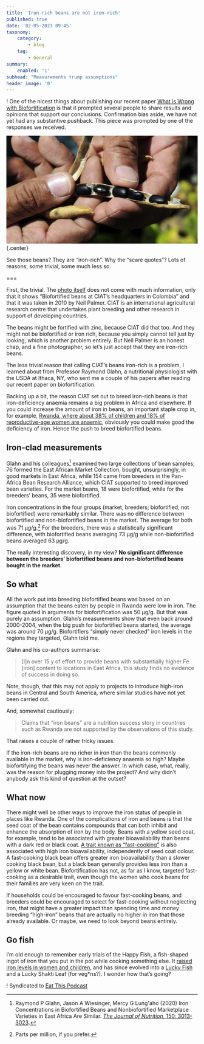 ```yaml
---
title: 'Iron-rich beans are not iron-rich'
published: true
date: '02-05-2023 09:45'
taxonomy:
    category:
        - blog
    tag:
        - General
summary:
    enabled: '1'
subhead: "Measurements trump assumptions"
header_image: '0'
---
```


! One of the nicest things about publishing our recent paper [What is Wrong with Biofortification](https://www.sciencedirect.com/science/article/abs/pii/S2211912423000196) is that it prompted several people to share results and opinions that support our conclusions. Confirmation bias aside, we have not yet had any substantive pushback. This piece was prompted by one of the responses we received.

![A hand holding a dried bean pod showing several black beans](biofortified-beans.jpg){.center}

See those beans? They are “iron-rich”. Why the “scare quotes”? Lots of reasons, some trivial, some much less so.

===

First, the trivial. The [photo itself](https://www.flickr.com/photos/ciat/5037555633) does not come with much information, only that it shows “Biofortified beans at CIAT’s headquarters in Colombia” and that it was taken in 2010 by Neil Palmer. CIAT is an international agricultural research centre that undertakes plant breeding and other research in support of developing countries.

The beans might be fortified with zinc, because CIAT did that too. And they might not be biofortified or iron rich, because you simply cannot tell just by looking, which is another problem entirely. But Neil Palmer is an honest chap, and a fine photographer, so let’s just accept that they are iron-rich beans.

The less trivial reason that calling CIAT’s beans iron-rich is a problem, I learned about from Professor Raymond Glahn, a nutritional physiologist with the USDA at Ithaca, NY, who sent me a couple of his papers after reading our recent paper on biofortification.

Backing up a bit, the reason CIAT set out to breed iron-rich beans is that iron-deficiency anaemia remains a big problem in Africa and elsewhere. If you could increase the amount of iron in beans, an important staple crop in, for example, [Rwanda, where about 38% of children and 18% of reproductive-age women are anaemic](https://ourworldindata.org/micronutrient-deficiency), obviously you could make good the deficiency of iron. Hence the push to breed biofortified beans.

## Iron-clad measurements

Glahn and his colleagues[^1] examined two large collections of bean samples; 76 formed the East African Market Collection, bought, unsurprisingly, in good markets in East Africa, while 154 came from breeders in the Pan-Africa Bean Research Alliance, which CIAT supported to breed improved bean varieties. For the market beans, 18 were biofortified, while for the breeders’ beans, 35 were biofortified.

[^1]: Raymond P Glahn, Jason A Wiesinger, Mercy G Lung'aho (2020) Iron Concentrations in Biofortified Beans and Nonbiofortified Marketplace Varieties in East Africa Are Similar. [*The Journal of Nutrition*, 150: 3013-3023](https://doi.org/10.1093/jn/nxaa193).

Iron concentrations in the four groups (market, breeders; biofortified, not biofortified) were remarkably similar. There was no difference between biofortified and non-biofortified beans in the market. The average for both was 71 μg/g.[^2] For the breeders, there was a statistically significant difference, with biofortified beans averaging 73 μg/g while non-biofortified beans averaged 63 μg/g.

[^2]: Parts per million, if you prefer.

The really interesting discovery, in my view? **No significant difference between the breeders’ biofortified beans and non-biofortified beans bought in the market.**

## So what

All the work put into breeding biofortified beans was based on an assumption that the beans eaten by people in Rwanda were low in iron. The figure quoted in arguments for biofortification was 50 μg/g. But that was purely an assumption. Glahn’s measurements show that even back around 2000-2004, when the big push for biofortified beans started, the average was around 70 μg/g. Biofortifiers “simply never checked” iron levels in the regions they targeted, Glahn told me.

Glahn and his co-authors summarise:

> [I]n over 15 y of effort to provide beans with substantially higher Fe [iron] content to locations in East Africa, this study finds no evidence of success in doing so.

Note, though, that this may not apply to projects to introduce high-iron beans in Central and South America, where similar studies have not yet been carried out.

And, somewhat cautiously:

> Claims that “iron beans” are a nutrition success story in countries such as Rwanda are not supported by the observations of this study.

That raises a couple of rather tricky issues.

If the iron-rich beans are no richer in iron than the beans commonly available in the market, why is iron-deficiency anaemia so high? Maybe biofortifying the beans was never the answer. In which case, what, really, was the reason for plugging money into the project? And why didn’t anybody ask this kind of question at the outset?

## What now

There might well be other ways to improve the iron status of people in places like Rwanda. One of the complications of iron and beans is that the seed coat of the bean contains compounds that can both inhibit and enhance the absorption of iron by the body. Beans with a yellow seed coat, for example, tend to be associated with greater bioavailability than beans with a dark red or black coat. [A trait known as “fast-cooking”](https://acsess.onlinelibrary.wiley.com/doi/epdf/10.2134/csa2016-61-5-1) is also associated with high iron bioavailability, independently of seed coat colour. A fast-cooking black bean offers greater iron bioavailability than a slower cooking black bean, but a black bean generally provides less iron than a yellow or white bean. Biofortification has not, as far as I know, targeted fast-cooking as a desirable trait, even though the women who cook beans for their families are very keen on the trait.

If households could be encouraged to favour fast-cooking beans, and breeders could be encouraged to select for fast-cooking without neglecting iron, that might have a greater impact than spending time and money breeding “high-iron” beans that are actually no higher in iron that those already available. Or maybe, we need to look beyond beans entirely.

## Go fish

I’m old enough to remember early trials of the Happy Fish, a fish-shaped ingot of iron that you put in the pot while cooking something else. It [raised iron levels in women and children](https://luckyironfish.com/pages/clinical-research), and has since evolved into a [Lucky Fish](https://www.smithsonianmag.com/innovation/lucky-fish-could-save-lives-180955818/) and a Lucky Shakti Leaf (for veg*ns?). I wonder how that’s going?

! Syndicated to <a href="https://www.eatthispodcast.com/iron-beans" class="u-syndication">Eat This Podcast</a>
